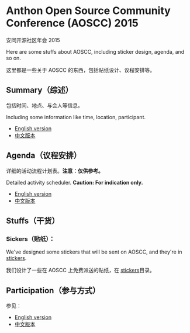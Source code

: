# Anthon Open Source Community Conference (AOSCC) 2015

安同开源社区年会 2015

Here are some stuffs about AOSCC, including sticker design, agenda, and so on.

这里都是一些关于 AOSCC 的东西，包括贴纸设计、议程安排等。

## Summary（综述）

包括时间、地点、与会人等信息。

Including some information like time, location, participant.

- [English version](summary-en.md)
- [中文版本](summary-cn.md)

## Agenda（议程安排）

详细的活动流程计划表。**注意：仅供参考。**

Detailed activity scheduler. **Caution: For indication only.**

- [English version](agenda-en.md)
- [中文版本](agenda-cn.md)

## Stuffs（干货）

### Sickers（贴纸）：

We've designed some stickers that will be sent on AOSCC, and they're in [stickers](stickers).

我们设计了一些在 AOSCC 上免费派送的贴纸，在 [stickers](stickers)目录。

## Participation（参与方式）

参见：
- [English version](participate-en.md)
- [中文版本](participate-cn.md)
